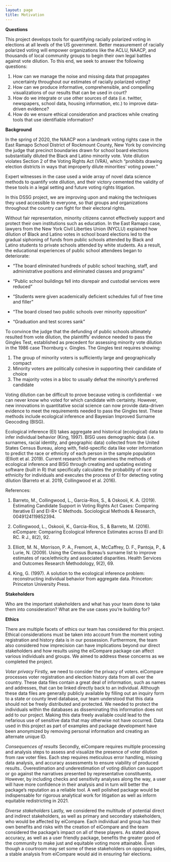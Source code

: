 ```yaml
---
layout: page
title: Motivation
---
```


**Questions**

This project develops tools for quantifying racially polarized voting in elections at all levels of the US government. Better measurement of racially polarized voting will empower organizations like the ACLU, NAACP, and thousands of local community groups to begin their own legal battles against vote dilution. To this end, we seek to answer the following questions:

1. How can we manage the noise and missing data that propagates uncertainty throughout our estimates of racially polarized voting?
2. How can we produce informative, comprehensible, and compelling visualizations of our results that can be used in court?
3. How do we integrate or use other sources of data (i.e. twitter, newspapers, school data, housing information, etc.) to improve data-driven evidence?
4. How do we ensure ethical consideration and practices while creating tools that use identifiable information?

**Background**

In the spring of 2020, the NAACP won a landmark voting rights case in the East Ramapo School District of Rockmount County, New York by convincing the judge that precinct boundaries drawn for school board elections substantially diluted the Black and Latino minority vote. Vote dilution violates Section 2 of the Voting Rights Act (VRA), which “prohibits drawing election districts in ways that improperly dilute minorities’ voting power.”

Expert witnesses in the case used a wide array of novel data science methods to quantify vote dilution, and their victory cemented the validity of these tools in a legal setting and future voting rights litigation.

In this DSSG project, we are improving upon and making the techniques they used accessible to everyone, so that groups and organizations throughout the country can fight for their electoral rights. 


Without fair representation, minority citizens cannot effectively support and protect their own institutions such as education. In the East Ramapo case, lawyers from the New York Civil Liberties Union (NYCLU) explained how dilution of Black and Latino votes in school board elections led to the gradual siphoning of funds from public schools attended by Black and Latino students to private schools attended by white students. As a result, the educational experiences of public school attendees began to deteriorate:

  * “The board eliminated hundreds of public school teaching, staff, and administrative positions and eliminated classes and programs”

  * “Public school buildings fell into disrepair and custodial services were reduced”
  * “Students were given academically deficient schedules full of free time and filler”
  * “The board closed two public schools over minority opposition”
  * “Graduation and test scores sank”

To convince the judge that the defunding of public schools ultimately resulted from vote dilution, the plaintiffs’ evidence needed to pass the Gingles Test, established as precedent for assessing minority vote dilution in the 1986 case Thornburg v. Gingles. The Gingles test requires showing:

  1. The group of minority voters is sufficiently large and geographically compact
  2. Minority voters are politically cohesive in supporting their candidate of choice
  3. The majority votes in a bloc to usually defeat the minority’s preferred candidate


Voting dilution can be difficult to prove because voting is confidential - we can never know who voted for which candidate with certainty. However, new innovations in quantitative social science can now provide data-driven evidence to meet the requirements needed to pass the Gingles test.  These methods include ecological inference and Bayesian Improved Surname Geocoding (BISG). 


Ecological inference (EI) takes aggregate and historical (ecological) data to infer individual behavior (King, 1997). BISG uses demographic data (i.e. surnames, racial identity, and geographic data) collected from the United States Census Bureau, along with, field-specific data like voter information to predict the race or ethnicity of each person in the sample population (Elliott et al. 2019). Current research further examines the methods of ecological inference and BISG through creating and updating existing software (built in R) that specifically calculates the probability of race or ethnicity for individuals and executes the process of EI for detecting voting dilution (Barreto et al. 2019, Collingwood et al. 2016).



References:

1. Barreto, M., Collingwood, L., Garcia-Rios, S., & Oskooii, K. A. (2019). Estimating Candidate Support in Voting Rights Act Cases: Comparing Iterative EI and EI-R× C Methods. Sociological Methods & Research, 0049124119852394.

2. Collingwood, L., Oskooii, K., Garcia-Rios, S., & Barreto, M. (2016). eiCompare: Comparing Ecological Inference Estimates across EI and EI: RC. R J., 8(2), 92.

3. Elliott, M. N., Morrison, P. A., Fremont, A., McCaffrey, D. F., Pantoja, P., & Lurie, N. (2009). Using the Census Bureau’s surname list to improve estimates of race/ethnicity and associated disparities. Health Services and Outcomes Research Methodology, 9(2), 69.

4. King, G. (1997). A solution to the ecological inference problem: reconstructing individual behavior from aggregate data. Princeton: Princeton University Press.


**Stakeholders**

Who are the important stakeholders and what has your team done to take them into consideration?
What are the use cases you’re building for?

**Ethics**

There are multiple facets of ethics our team has considered for this project. Ethical considerations must be taken into account from the moment voting registration and history data is in our possession. Furthermore, the team also considered how imprecision can have implications beyond our direct stakeholders and how results using the eiCompare package can affect various individuals and groups. We aimed to address these concerns as we completed the project.

*Voter privacy*
Firstly, we need to consider the privacy of voters. eiCompare processes voter registration and election history data from all over the country. These data files contain a great deal of information, such as names and addresses, that can be linked directly back to an individual. Although these data files are generally publicly available by filling out an inquiry form to a state or county level database, our team understood that this data should not be freely distributed and protected. We needed to protect the individuals within the databases as disseminating this information does not add to our project. Making this data freely available could lead to the nefarious use of sensitive data that may otherwise not have occurred. Data used in this project as part of examples and package development have been anonymized by removing personal information and creating an alternate unique ID. 

*Consequences of results*
Secondly, eiCompare requires multiple processing and analysis steps to assess and visualize the presence of voter dilution from raw voter files. Each step requires meticulous error handling, missing data analysis, and accuracy assessments to ensure viability of produced results.. Overestimation and underestimation of voting dilution can support or go against the narratives presented by representative constituents. However, by including checks and sensitivity analyses along the way, a user will have more confidence in their analysis and in turn will better the package’s reputation as a reliable tool. A well polished package would be indispensable for rigorous analytical work for litigation as well as inform equitable redistricting in 2021. 

*Diverse stakeholders*
Lastly, we considered the multitude of potential direct and indirect stakeholders, as well as primary and secondary stakeholders, who would be affected by eiCompare. Each individual and group has their own benefits and risks with the creation of eiCompare and the team considered the package’s impact on all of these players. As stated above, accuracy, as well as a user friendly package, benefits the greater good of the community to make just and equitable voting more attainable. Even though a courtroom may set some of these stakeholders on opposing sides, a stable analysis from eiCompare would aid in ensuring fair elections.
